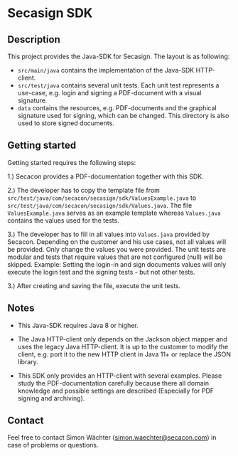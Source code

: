 # Secasign SDK

## Description

This project provides the Java-SDK for Secasign. The layout is as following:

* `src/main/java` contains the implementation of the Java-SDK HTTP-client.
* `src/test/java` contains several unit tests. Each unit test represents a use-case, e.g. login and signing a PDF-document with a visual signature.
* `data` contains the resources, e.g. PDF-documents and the graphical signature used for signing, which can be changed. This directory is also used to store signed documents.

## Getting started

Getting started requires the following steps:

1.) Secacon provides a PDF-documentation together with this SDK.

2.) The developer has to copy the template file from `src/test/java/com/secacon/secasign/sdk/ValuesExample.java` to `src/test/java/com/secacon/secasign/sdk/Values.java`. The file `ValuesExample.java` serves as an example template whereas `Values.java` contains the values used for the tests.

3.) The developer has to fill in all values into `Values.java` provided by Secacon. Depending on the customer and his use cases, not all values will be provided. Only change the values you were provided. The unit tests are modular and tests that require values that are not configured (null) will be skipped. Example: Setting the login-in and sign documents values will only execute the login test and the signing tests - but not other tests.

3.) After creating and saving the file, execute the unit tests. 

## Notes

* This Java-SDK requires Java 8 or higher.

* The Java HTTP-client only depends on the Jackson object mapper and uses the legacy Java HTTP-client. It is up to the customer to modify the client, e.g. port it to the new HTTP client in Java 11+ or replace the JSON library.

* This SDK only provides an HTTP-client with several examples. Please study the PDF-documentation carefully because there all domain knowledge and possible settings are described (Especially for PDF signing and archiving).

## Contact

Feel free to contact Simon Wächter (simon.waechter@secacon.com) in case of problems or questions.

